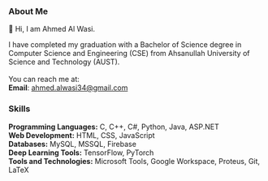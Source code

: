 ### About Me

👋 Hi, I am Ahmed Al Wasi.

I have completed my graduation with a Bachelor of Science degree in Computer Science and Engineering (CSE) from Ahsanullah University of Science and Technology (AUST). 
<br>
<br>
You can reach me at: <br>
**Email**: ahmed.alwasi34@gmail.com

### Skills
**Programming Languages:** C, C++, C#, Python, Java, ASP.NET <br>
**Web Development:** HTML, CSS, JavaScript <br>
**Databases:** MySQL, MSSQL, Firebase <br>
**Deep Learning Tools:** TensorFlow, PyTorch <br>
**Tools and Technologies:** Microsoft Tools, Google Workspace, Proteus, Git, LaTeX <br>

